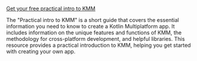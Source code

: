 [Get your free practical intro to KMM]()

The "Practical intro to KMM" is a short guide that covers the essential information you need to know to create a Kotlin Multiplatform app. 
It includes information on the unique features and functions of KMM, the methodology for cross-platform development, and helpful libraries. 
This resource provides a practical introduction to KMM, helping you get started with creating your own app.

